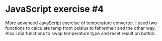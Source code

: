 # JavaScript exercise #4

More advanced JavaScript exercise of temperature converter. I used two functions to calculate temp from celsius to fahrenheit and the other way. Also i did functions to swap temperature type and reset result on button.